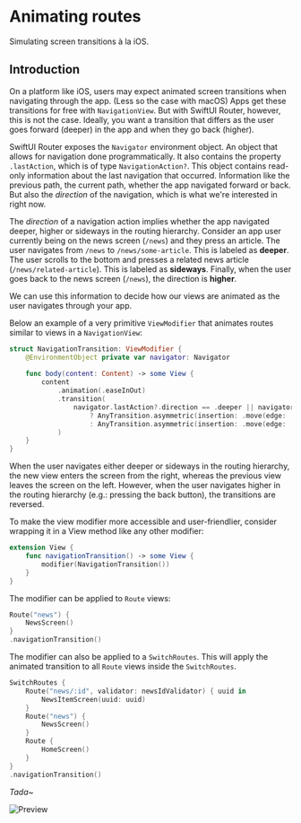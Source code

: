 # Animating routes

Simulating screen transitions à la iOS.

## Introduction

On a platform like iOS, users may expect animated screen transitions when navigating through the app. (Less so the case with macOS) Apps get these transitions for free with `NavigationView`. But with SwiftUI Router, however, this is not the case. Ideally, you want a transition that differs as the user goes forward (deeper) in the app and when they go back (higher).

SwiftUI Router exposes the `Navigator` environment object. An object that allows for navigation done programmatically. It also contains the property `.lastAction`, which is of type `NavigationAction?`. This object contains read-only information about the last navigation that occurred. Information like the previous path, the current path, whether the app navigated forward or back. But also the *direction* of the navigation, which is what we're interested in right now.

The *direction* of a navigation action implies whether the app navigated deeper, higher or sideways in the routing hierarchy. Consider an app user currently being on the news screen (`/news`) and they press an article. The user navigates from `/news` to `/news/some-article`. This is labeled as **deeper**. The user scrolls to the bottom and presses a related news article (`/news/related-article`). This is labeled as **sideways**. Finally, when the user goes back to the news screen (`/news`), the direction is **higher**.

We can use this information to decide how our views are animated as the user navigates through your app.

Below an example of a very primitive `ViewModifier` that animates routes similar to views in a `NavigationView`:

```swift
struct NavigationTransition: ViewModifier {
	@EnvironmentObject private var navigator: Navigator
	
	func body(content: Content) -> some View {
		content
			.animation(.easeInOut)
			.transition(
				navigator.lastAction?.direction == .deeper || navigator.lastAction?.direction == .sideways
					? AnyTransition.asymmetric(insertion: .move(edge: .trailing), removal: .move(edge: .leading))
					: AnyTransition.asymmetric(insertion: .move(edge: .leading), removal: .move(edge: .trailing))
			)
	}
}
```
When the user navigates either deeper or sideways in the routing hierarchy, the new view enters the screen from the right, whereas the previous view leaves the screen on the left. However, when the user navigates higher in the routing hierarchy (e.g.: pressing the back button), the transitions are reversed.

To make the view modifier more accessible and user-friendlier, consider wrapping it in a View method like any other modifier:

```swift
extension View {
	func navigationTransition() -> some View {
		modifier(NavigationTransition())
	}
}
```

The modifier can be applied to `Route` views:
```swift
Route("news") {
	NewsScreen()
}
.navigationTransition()
```

The modifier can also be applied to a ``SwitchRoutes``. This will apply the animated transition to all `Route` views inside the ``SwitchRoutes``.
```swift
SwitchRoutes {
	Route("news/:id", validator: newsIdValidator) { uuid in
		NewsItemScreen(uuid: uuid)
	}
	Route("news") {
		NewsScreen()
	}
	Route {
		HomeScreen()
	}
}
.navigationTransition()
```

*Tada~*

![Preview](animated_routes.gif)
